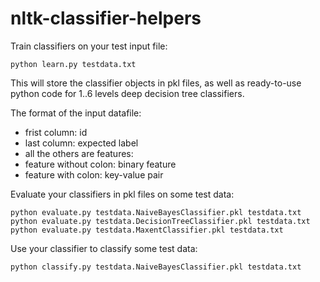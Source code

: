 nltk-classifier-helpers
=======================

Train classifiers on your test input file:

    python learn.py testdata.txt

This will store the classifier objects in pkl files, as well as ready-to-use python code for 1..6 levels deep decision tree classifiers.

The format of the input datafile:
* frist column: id
* last column: expected label
* all the others are features:
* feature without colon: binary feature
* feature with colon: key-value pair

Evaluate your classifiers in pkl files on some test data:

    python evaluate.py testdata.NaiveBayesClassifier.pkl testdata.txt
    python evaluate.py testdata.DecisionTreeClassifier.pkl testdata.txt
    python evaluate.py testdata.MaxentClassifier.pkl testdata.txt


Use your classifier to classify some test data:

    python classify.py testdata.NaiveBayesClassifier.pkl testdata.txt

